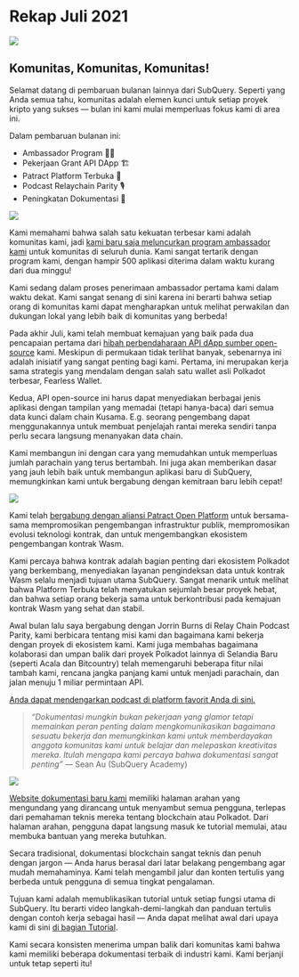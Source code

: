 # Rekap Juli 2021

![](https://miro.medium.com/max/1400/1*2z3_9s-SY7dAvfe6xf9IDA.png)

## Komunitas, Komunitas, Komunitas!


Selamat datang di pembaruan bulanan lainnya dari SubQuery. Seperti yang Anda semua tahu, komunitas adalah elemen kunci untuk setiap proyek kripto yang sukses — bulan ini kami mulai memperluas fokus kami di area ini.

Dalam pembaruan bulanan ini:

-   Ambassador Program 👩💼
-   Pekerjaan Grant API DApp 🏗
-   Patract Platform Terbuka 🌃
-   Podcast Relaychain Parity 🎙
-   Peningkatan Dokumentasi 📑


![](https://miro.medium.com/max/1400/0*pe3Z3x1lGb_RLa5x)

Kami memahami bahwa salah satu kekuatan terbesar kami adalah komunitas kami, jadi [kami baru saja meluncurkan program ambassador kami](https://subquery.medium.com/introducing-the-subquery-ambassador-program-aa82613ab804) untuk komunitas di seluruh dunia. Kami sangat tertarik dengan program kami, dengan hampir 500 aplikasi diterima dalam waktu kurang dari dua minggu!

Kami sedang dalam proses penerimaan ambassador pertama kami dalam waktu dekat. Kami sangat senang di sini karena ini berarti bahwa setiap orang di komunitas kami dapat mengharapkan untuk melihat perwakilan dan dukungan lokal yang lebih baik di komunitas yang berbeda!

Pada akhir Juli, kami telah membuat kemajuan yang baik pada dua pencapaian pertama dari [hibah perbendaharaan API dApp sumber open-source](https://kusama.polkassembly.io/treasury/95) kami. Meskipun di permukaan tidak terlihat banyak, sebenarnya ini adalah inisiatif yang sangat penting bagi kami. Pertama, ini merupakan kerja sama strategis yang mendalam dengan salah satu wallet asli Polkadot terbesar, Fearless Wallet.

Kedua, API open-source ini harus dapat menyediakan berbagai jenis aplikasi dengan tampilan yang memadai (tetapi hanya-baca) dari semua data kunci dalam chain Kusama. E.g. seorang pengembang dapat menggunakannya untuk membuat penjelajah rantai mereka sendiri tanpa perlu secara langsung menanyakan data chain.

Kami membangun ini dengan cara yang memudahkan untuk memperluas jumlah parachain yang terus bertambah. Ini juga akan memberikan dasar yang jauh lebih baik untuk membangun aplikasi baru di SubQuery, memungkinkan kami untuk bergabung dengan kemitraan baru lebih cepat!

![](https://miro.medium.com/max/1400/0*AhM68fyjjSp_2edZ)

Kami telah [bergabung dengan aliansi Patract Open Platform](https://subquery.medium.com/subquery-is-joining-the-patract-open-platform-91682c748a57) untuk bersama-sama mempromosikan pengembangan infrastruktur publik, mempromosikan evolusi teknologi kontrak, dan untuk mengembangkan ekosistem pengembangan kontrak Wasm.

Kami percaya bahwa kontrak adalah bagian penting dari ekosistem Polkadot yang berkembang, menyediakan layanan pengindeksan data untuk kontrak Wasm selalu menjadi tujuan utama SubQuery. Sangat menarik untuk melihat bahwa Platform Terbuka telah menyatukan sejumlah besar proyek hebat, dan bahwa setiap orang bekerja sama untuk berkontribusi pada kemajuan kontrak Wasm yang sehat dan stabil.

Awal bulan lalu saya bergabung dengan Jorrin Burns di Relay Chain Podcast Parity, kami berbicara tentang misi kami dan bagaimana kami bekerja dengan proyek di ekosistem kami. Kami juga membahas bagaimana kolaborasi dan umpan balik dari proyek Polkadot lainnya di Selandia Baru (seperti Acala dan Bitcountry) telah memengaruhi beberapa fitur nilai tambah kami, rencana jangka panjang kami untuk menjadi parachain, dan jalan menuju 1 miliar permintaan API.

[Anda dapat mendengarkan podcast di platform favorit Anda di sini.](https://relaychain.fm/35-querying-the-worlds-data-with-subquery)

> _“Dokumentasi mungkin bukan pekerjaan yang glamor tetapi memainkan peran penting dalam mengkomunikasikan bagaimana sesuatu bekerja dan memungkinkan kami untuk memberdayakan anggota komunitas kami untuk belajar dan melepaskan kreativitas mereka. Itulah mengapa kami percaya bahwa dokumentasi sangat penting”_ — Sean Au (SubQuery Academy)

![](https://miro.medium.com/max/1200/0*tvcfXFxHc6shdmAy.gif)

[Website dokumentasi baru kami](https://doc.subquery.network/) memiliki halaman arahan yang mengundang yang dirancang untuk menyambut semua pengguna, terlepas dari pemahaman teknis mereka tentang blockchain atau Polkadot. Dari halaman arahan, pengguna dapat langsung masuk ke tutorial memulai, atau membuka bantuan yang mereka butuhkan.

Secara tradisional, dokumentasi blockchain sangat teknis dan penuh dengan jargon — Anda harus berasal dari latar belakang pengembang agar mudah memahaminya. Kami telah mengambil jalur dan konten tertulis yang berbeda untuk pengguna di semua tingkat pengalaman.

Tujuan kami adalah memublikasikan tutorial untuk setiap fungsi utama di SubQuery. Itu berarti video langkah-demi-langkah dan panduan tertulis dengan contoh kerja sebagai hasil — Anda dapat melihat awal dari upaya kami di sini [di bagian Tutorial](https://doc.subquery.network/tutorials_examples/howto.html).

Kami secara konsisten menerima umpan balik dari komunitas kami bahwa kami memiliki beberapa dokumentasi terbaik di industri kami. Kami berjanji untuk tetap seperti itu!